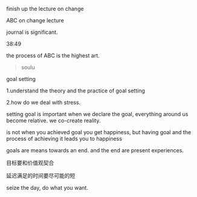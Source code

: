 

finish up the lecture on change

ABC on change lecture

journal is significant.

38:49

the process of ABC is the highest art.
> soulu

goal setting

1.understand the theory and the practice of goal setting

2.how do we deal with stress.

setting goal is important
when we declare the goal, everything
around us become relative.
we co-create reality.

is not when you achieved goal you get happiness,
but having goal and the process of achieving it leads you to happiness

goals are means towards an end.
and the end are present experiences.

目标要和价值观契合

延迟满足的时间要尽可能的短

seize the day, do what you want.
